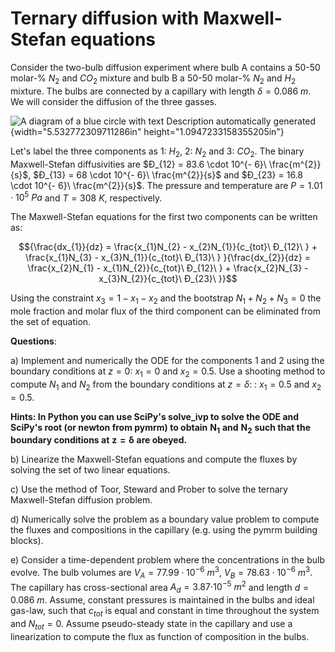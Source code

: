 # Ternary diffusion with Maxwell-Stefan equations

Consider the two-bulb diffusion experiment where bulb A contains a 50-50
molar-% $N_{2}$ and ${CO}_{2}$ mixture and bulb B a 50-50 molar-%
$N_{2}$ and $H_{2}$ mixture. The bulbs are connected by a capillary with
length $\delta = 0.086\ m$. We will consider the diffusion of the three
gasses.

![A diagram of a blue circle with text Description automatically
generated](./media/image10.png){width="5.532772309711286in"
height="1.0947233158355205in"}

Let's label the three components as 1: $H_{2}$, 2: $N_{2}$ and 3:
${CO}_{2}$. The binary Maxwell-Stefan diffusivities are
$Đ_{12} = 83.6 \cdot 10^{- 6}\ \frac{m^{2}}{s}$,
$Đ_{13} = 68 \cdot 10^{- 6}\ \frac{m^{2}}{s}$ and
$Đ_{23} = 16.8 \cdot 10^{- 6}\ \frac{m^{2}}{s}$. The pressure and
temperature are $P = 1.01 \cdot 10^{5}\ Pa$ and $T = 308\ K$,
respectively.

The Maxwell-Stefan equations for the first two components can be written
as:

$${\frac{dx_{1}}{dz} = \frac{x_{1}N_{2} - x_{2}N_{1}}{c_{tot}\ Đ_{12}\ } + \frac{x_{1}N_{3} - x_{3}N_{1}}{c_{tot}\ Đ_{13}\ }
}{\frac{dx_{2}}{dz} = \frac{x_{2}N_{1} - x_{1}N_{2}}{c_{tot}\ Đ_{12}\ } + \frac{x_{2}N_{3} - x_{3}N_{2}}{c_{tot}\ Đ_{23}\ }}$$

Using the constraint $x_{3} = 1 - x_{1} - x_{2}$ and the bootstrap
$N_{1} + N_{2} + N_{3} = 0$ the mole fraction and molar flux of the
third component can be eliminated from the set of equation.

**Questions**:

a)  Implement and numerically the ODE for the components $1$ and $2$
    using the boundary conditions at $z = 0$: $x_{1} = 0$ and
    $x_{2} = 0.5$. Use a shooting method to compute $N_{1}$ and $N_{2}$
    from the boundary conditions at $z = \delta$: : $x_{1} = 0.5$ and
    $x_{2} = 0.5$.

**Hints: In Python you can use SciPy's solve_ivp to solve the ODE and
SciPy's root (or newton from pymrm) to obtain**
$\mathbf{N}_{\mathbf{1}}$ **and** $\mathbf{N}_{\mathbf{2}}$ **such that
the boundary conditions at** $\mathbf{z = \delta}$ **are obeyed.**

b)  Linearize the Maxwell-Stefan equations and compute the fluxes by
    solving the set of two linear equations.

c)  Use the method of Toor, Steward and Prober to solve the ternary
    Maxwell-Stefan diffusion problem.

d)  Numerically solve the problem as a boundary value problem to compute
    the fluxes and compositions in the capillary (e.g. using the pymrm
    building blocks).

e)  Consider a time-dependent problem where the concentrations in the
    bulb evolve. The bulb volumes are
    $V_{A} = 77.99 \cdot 10^{- 6}\ m^{3}$,
    $V_{B} = 78.63 \cdot 10^{- 6}\ m^{3}$. The capillary has
    cross-sectional area $A_{d} = 3.87{\cdot 10}^{- 5}\ m^{2}$ and
    length $d = 0.086\ m$. Assume, constant pressures is maintained in
    the bulbs and ideal gas-law, such that $c_{tot}$ is equal and
    constant in time throughout the system and $N_{tot} = 0$. Assume
    pseudo-steady state in the capillary and use a linearization to
    compute the flux as function of composition in the bulbs.
